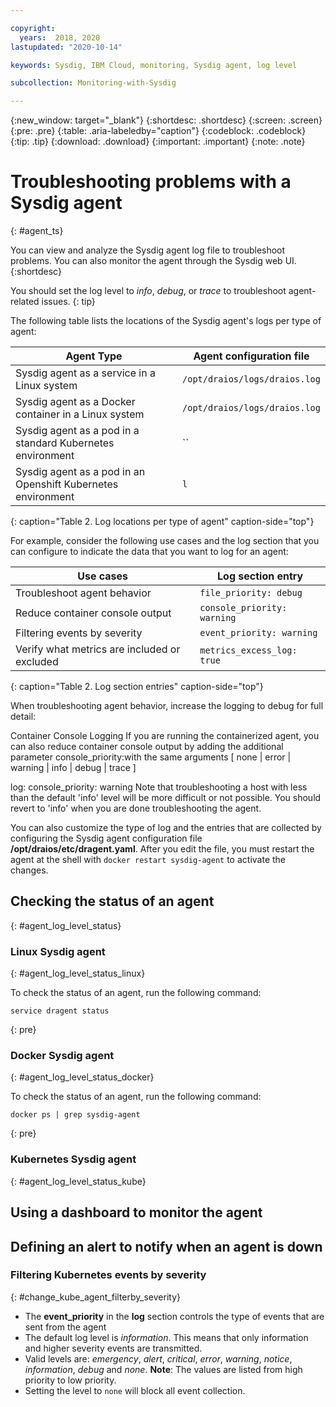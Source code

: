 ```yaml
---

copyright:
  years:  2018, 2020
lastupdated: "2020-10-14"

keywords: Sysdig, IBM Cloud, monitoring, Sysdig agent, log level

subcollection: Monitoring-with-Sysdig

---
```


{:new_window: target="_blank"}
{:shortdesc: .shortdesc}
{:screen: .screen}
{:pre: .pre}
{:table: .aria-labeledby="caption"}
{:codeblock: .codeblock}
{:tip: .tip}
{:download: .download}
{:important: .important}
{:note: .note}

# Troubleshooting problems with a Sysdig agent
{: #agent_ts}

You can view and analyze the Sysdig agent log file to troubleshoot problems. You can also monitor the agent through the Sysdig web UI.
{:shortdesc}



You should set the log level to *info*, *debug*, or *trace* to troubleshoot agent-related issues.
{: tip}


The following table lists the locations of the Sysdig agent's logs per type of agent:

| Agent Type                                                    | Agent configuration file                  |
|---------------------------------------------------------------|-------------------------------------------|
| Sysdig agent as a service in a Linux system                   | `/opt/draios/logs/draios.log`             |
| Sysdig agent as a Docker container in a Linux system          | `/opt/draios/logs/draios.log`             |
| Sysdig agent as a pod in a standard Kubernetes environment    | ``             |
| Sysdig agent as a pod in an Openshift Kubernetes environment  | `l`             |
{: caption="Table 2. Log locations per type of agent" caption-side="top"} 


For example, consider the following use cases and the log section that you can configure to indicate the data that you want to log for an agent:

| Use cases                                     | Log section entry           |
|-----------------------------------------------|-----------------------------|
| Troubleshoot agent behavior                   | `file_priority: debug`      |
| Reduce container console output               | `console_priority: warning` |
| Filtering events by severity                  | `event_priority: warning`   |
| Verify what metrics are included or excluded  | `metrics_excess_log: true`  |
{: caption="Table 2. Log section entries" caption-side="top"} 



When troubleshooting agent behavior, increase the logging to debug for full detail:

Container Console Logging
If you are running the containerized agent, you can also reduce container console output by adding the additional parameter console_priority:with the same arguments [ none | error | warning | info | debug | trace ]

log:
  console_priority: warning
Note that troubleshooting a host with less than the default 'info' level will be more difficult or not possible. You should revert to 'info' when you are done troubleshooting the agent.





You can also customize the type of log and the entries that are collected by configuring the Sysdig agent configuration file **/opt/draios/etc/dragent.yaml**. After you edit the file, you must restart the agent at the shell with `docker restart sysdig-agent` to activate the changes.



## Checking the status of an agent
{: #agent_log_level_status}

### Linux Sysdig agent
{: #agent_log_level_status_linux}

To check the status of an agent, run the following command:

```
service dragent status
```
{: pre}



### Docker Sysdig agent
{: #agent_log_level_status_docker}

To check the status of an agent, run the following command:

```
docker ps | grep sysdig-agent
```
{: pre}


### Kubernetes Sysdig agent
{: #agent_log_level_status_kube}





## Using a dashboard to monitor the agent


## Defining an alert to notify when an agent is down



### Filtering Kubernetes events by severity
{: #change_kube_agent_filterby_severity}

* The **event_priority** in the **log** section controls the type of events that are sent from the agent
* The default log level is *information*. This means that only information and higher severity events are transmitted.
* Valid levels are: *emergency*, *alert*, *critical*, *error*, *warning*, *notice*, *information*, *debug* and *none*. **Note**: The values are listed from high priority to low priority.
* Setting the level to `none` will block all event collection.



